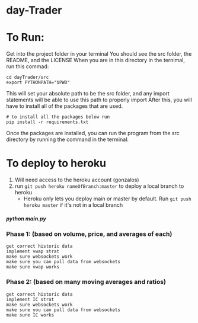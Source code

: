 # day-Trader

# To Run:

Get into the project folder in your terminal
You should see the src folder, the README, and the LICENSE
When you are in this directory in the ternimal, run this commad:

```shell
cd dayTrader/src
export PYTHONPATH="$PWD"
```

This will set your absolute path to be the src folder, and any import statements will be able to use this path to properly import
After this, you will have to install all of the packages that are used.

```
# to install all the packages below run
pip install -r requirements.txt
```

Once the packages are installed, you can run the program from the src directory by running the command in the terminal:

# To deploy to heroku

1. Will need access to the heroku account (gonzalos)
1. run `git push heroku nameOfBranch:master` to deploy a local branch to heroku
   - Heroku only lets you deploy main or master by default. Run `git push heroku master` if it's not in a local branch

##### python main.py

### Phase 1: (based on volume, price, and averages of each)

    get correct historic data
    implement vwap strat
    make sure websockets work
    make sure you can pull data from websockets
    make sure vwap works

### Phase 2: (based on many moving averages and ratios)

    get correct historic data
    implement IC strat
    make sure websockets work
    make sure you can pull data from websockets
    make sure IC works
